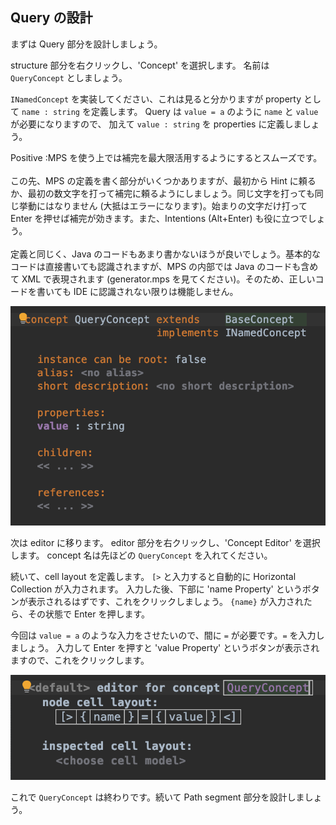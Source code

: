 ## Query の設計

まずは Query 部分を設計しましょう。

structure 部分を右クリックし、'Concept' を選択します。
名前は `QueryConcept` としましょう。

`INamedConcept` を実装してください、これは見ると分かりますが property として `name : string` を定義します。
Query は `value = a` のように `name` と `value` が必要になりますので、
加えて `value : string` を properties に定義しましょう。

Positive
:MPS を使う上では補完を最大限活用するようにするとスムーズです。<br><br>この先、MPS の定義を書く部分がいくつかありますが、最初から Hint に頼るか、最初の数文字を打って補完に頼るようにしましょう。同じ文字を打っても同じ挙動にはなりません (大抵はエラーになります)。始まりの文字だけ打って Enter を押せば補完が効きます。また、Intentions (Alt+Enter) も役に立つでしょう。<br><br>定義と同じく、Java のコードもあまり書かないほうが良いでしょう。基本的なコードは直接書いても認識されますが、MPS の内部では Java のコードも含めて XML で表現されます (generator.mps を見てください)。そのため、正しいコードを書いても IDE に認識されない限りは機能しません。

![](./03_Query_01.png)

次は editor に移ります。
editor 部分を右クリックし、'Concept Editor' を選択します。
concept 名は先ほどの `QueryConcept` を入れてください。

続いて、cell layout を定義します。
`[>` と入力すると自動的に Horizontal Collection が入力されます。
入力した後、下部に 'name Property' というボタンが表示されるはずです、これをクリックしましょう。
`{name}` が入力されたら、その状態で Enter を押します。

今回は `value = a` のような入力をさせたいので、間に `=` が必要です。`=` を入力しましょう。
入力して Enter を押すと 'value Property' というボタンが表示されますので、これをクリックします。

![](./03_Query_02.png)

これで `QueryConcept` は終わりです。続いて Path segment 部分を設計しましょう。

